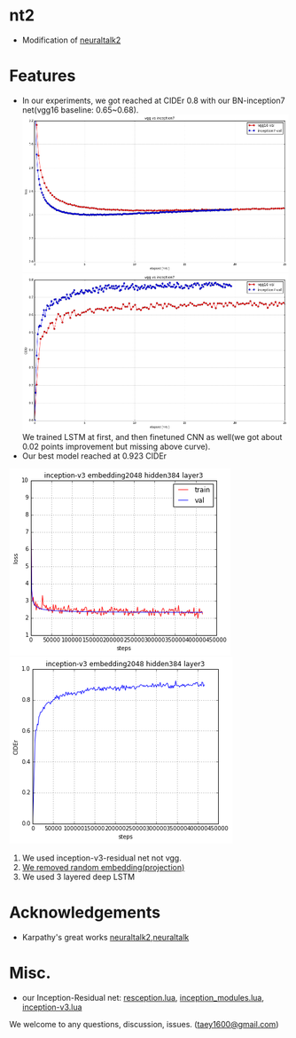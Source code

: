 # nt2
- Modification of [neuraltalk2](https://github.com/karpathy/neuraltalk2)

# Features
- In our experiments, we got reached at CIDEr 0.8 with our BN-inception7 net(vgg16 baseline: 0.65~0.68). 
![alt tag](https://github.com/taey16/nt2/blob/master/logs/nt2_vgg_inception_loss.png)
![alt tag](https://github.com/taey16/nt2/blob/master/logs/nt2_vgg_inception_CIDEr.png)
We trained LSTM at first, and then finetuned CNN as well(we got about 0.02 points improvement but missing above curve). 
- Our best model reached at 0.923 CIDEr

![alt tag](https://github.com/taey16/nt2/blob/master/logs/nt2_loss_inception-v3_embedding2048_hidden384_layer3.png)
![alt tag](https://github.com/taey16/nt2/blob/master/logs/nt2_CIDEr_inception-v3_embedding2048_hidden384_layer3.png)

1. We used inception-v3-residual net not vgg. 
2. [We removed random embedding(projection)](https://github.com/taey16/nt2/blob/master/misc/net_utils.lua#L28-L32)
3. We used 3 layered deep LSTM

# Acknowledgements
- Karpathy's great works [neuraltalk2](https://github.com/karpathy/neuraltalk2),[neuraltalk](https://github.com/karpathy/neuraltalk)

# Misc.
- our Inception-Residual net: [resception.lua](https://github.com/taey16/image-encoder/blob/master/models/resception.lua), [inception_modules.lua](https://github.com/taey16/image-encoder/blob/master/models/inception_module.lua), [inception-v3.lua](https://github.com/taey16/image-encoder/blob/master/models/inception_v3.lua)

We welcome to any questions, discussion, issues. 
(taey1600@gmail.com)

